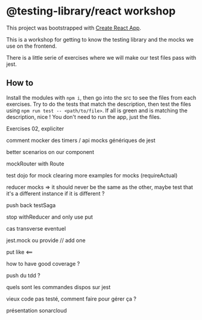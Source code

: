 # @testing-library/react workshop

This project was bootstrapped with [Create React App](https://github.com/facebook/create-react-app).

This is a workshop for getting to know the testing library and the mocks we use on the frontend.

There is a little serie of exercises where we will make our test files pass with jest.

## How to

Install the modules with `npm i`, then go into the src to see the files from each exercises. Try to do the tests that match the description, then test the files using `npm run test -- <path/to/file>`. If all is green and is matching the description, nice ! You don't need to run the app, just the files.

Exercises 02, expliciter

comment mocker des timers / api
mocks génériques de jest

better scenarios on our component

mockRouter with Route

test dojo for mock clearing
more examples for mocks (requireActual)

reducer mocks => it should never be the same as the other, maybe test that it's a different instance if it is different ?

push back testSaga

stop withReducer and only use put

cas transverse eventuel

jest.mock ou provide // add one

put like <==

how to have good coverage ?

push du tdd ?

quels sont les commandes dispos sur jest

vieux code pas testé, comment faire pour gérer ça ?

présentation sonarcloud
